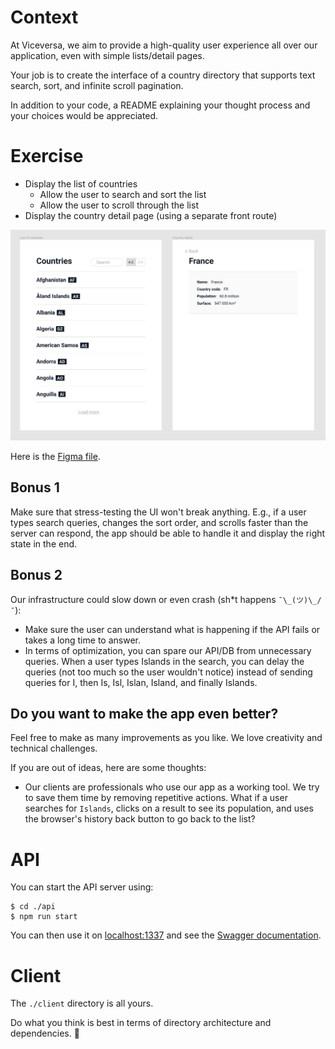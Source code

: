 # Context

At Viceversa, we aim to provide a high-quality user experience all over
our application, even with simple lists/detail pages.

Your job is to create the interface of a country directory that supports
text search, sort, and infinite scroll pagination.

In addition to your code, a README explaining your thought process and
your choices would be appreciated.

# Exercise

-   Display the list of countries
    -   Allow the user to search and sort the list
    -   Allow the user to scroll through the list
-   Display the country detail page (using a separate front route)

![](./design/screens.png)

Here is the [Figma file](https://www.figma.com/file/SiPUNLTh3QT9QDaVUnigwR/).

## Bonus 1

Make sure that stress-testing the UI won't break anything. E.g., if a
user types search queries, changes the sort order, and scrolls faster
than the server can respond, the app should be able to handle it and
display the right state in the end.

## Bonus 2

Our infrastructure could slow down or even crash (sh\*t happens
`¯\_(ツ)\_/¯`):

-   Make sure the user can understand what is happening if the
    API fails or takes a long time to answer.
-   In terms of optimization, you can spare our API/DB from
    unnecessary queries. When a user types Islands in the search,
    you can delay the queries (not too much so the user wouldn't
    notice) instead of sending queries for I, then Is, Isl, Islan,
    Island, and finally Islands.

## Do you want to make the app even better?

Feel free to make as many improvements as you like.
We love creativity and technical challenges.

If you are out of ideas, here are some thoughts:

-   Our clients are professionals who use our app as a working tool.
    We try to save them time by removing repetitive actions. What if
    a user searches for `Islands`, clicks on a result to see its
    population, and uses the browser's history back button to go
    back to the list?

# API

You can start the API server using:

```
$ cd ./api
$ npm run start
```

You can then use it on [localhost:1337](http://localhost:1337) and see
the [Swagger documentation](http://localhost:1337/documentation/).

# Client

The `./client` directory is all yours.

Do what you think is best in terms of directory architecture and
dependencies. 🙂
